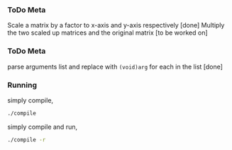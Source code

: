 ### ToDo Meta
Scale a matrix by a factor to x-axis and y-axis respectively [done]
Multiply the two scaled up matrices and the original matrix  [to be worked on]

### ToDo Meta
parse arguments list and replace with `(void)arg` for each in the list [done]

### Running 
simply compile, 
```sh
./compile
```
simply compile and run,
```sh
./compile -r
```
